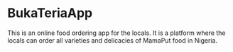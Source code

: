 # BukaTeriaApp
This is an online food ordering app for the locals. It is a platform where the locals can order all varieties and delicacies of MamaPut food in Nigeria.
